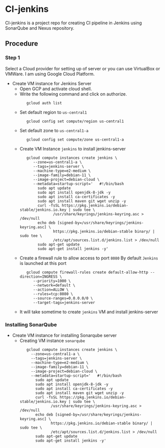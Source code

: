 # CI-jenkins
CI-jenkins is a project repo for creating CI pipeline in Jenkins using SonarQube and Nexus repository.

## Procedure ##

### Step 1 ###
Select a Cloud provider for setting up of server or you can use VirtualBox or VMWare. I am using Google Cloud Platform.
* Create VM instance for Jenkins Server
   * Open GCP and activate cloud shell.
   * Write the following command and click on authorize.
       ``` 
          gcloud auth list
       ```
   * Set default region to `us-central1`
       ```
          gcloud config set compute/region us-central1
       ```
   * Set default zone to `us-central1-a`
       ```
          gcloud config set compute/zone us-central1-a
       ```
   * Create VM Instance `jenkins` to install jenkins-server
       ```
          gcloud compute instances create jenkins \
             --zone=us-central1-a \
             --tags=jenkins-server \
             --machine-type=e2-medium \
             --image-family=debian-11 \
             --image-project=debian-cloud \
             --metadata=startup-script='   #!/bin/bash
   	           sudo apt update
   	           sudo apt install openjdk-8-jdk -y
   	           sudo apt install ca-certificates -y
   	           sudo apt install maven git wget unzip -y
   	           curl -fsSL https://pkg.jenkins.io/debian-stable/jenkins.io.key | sudo tee \
     		          /usr/share/keyrings/jenkins-keyring.asc > /dev/null
   	           echo deb [signed-by=/usr/share/keyrings/jenkins-keyring.asc] \
     		          https://pkg.jenkins.io/debian-stable binary/ | sudo tee \
     		          /etc/apt/sources.list.d/jenkins.list > /dev/null
   	           sudo apt-get update
   	           sudo apt-get install jenkins -y'
       ```
   * Create a firewall rule to allow access to port `8080` By default `Jenkins` is launched at this port 
       ```
          gcloud compute firewall-rules create default-allow-http --direction=INGRESS \
             --priority=1000 \
             --network=default \
             --action=ALLOW \
             --rules=tcp:8080 \
             --source-ranges=0.0.0.0/0 \
             --target-tags=jenkins-server
       ```
   * It will take sometime to create `jenkins` VM and install jenkins-server
   
### Installing SonarQube ###

* Create VM instance for installing Sonarqube server
    * Creating VM instance `sonarqube`
        ```
           gcloud compute instances create jenkins \
             --zone=us-central1-a \
             --tags=jenkins-server \
             --machine-type=e2-medium \
             --image-family=debian-11 \
             --image-project=debian-cloud \
             --metadata=startup-script='   #!/bin/bash
   	           sudo apt update
   	           sudo apt install openjdk-8-jdk -y
   	           sudo apt install ca-certificates -y
   	           sudo apt install maven git wget unzip -y
   	           curl -fsSL https://pkg.jenkins.io/debian-stable/jenkins.io.key | sudo tee \
     		          /usr/share/keyrings/jenkins-keyring.asc > /dev/null
   	           echo deb [signed-by=/usr/share/keyrings/jenkins-keyring.asc] \
     		          https://pkg.jenkins.io/debian-stable binary/ | sudo tee \
     		          /etc/apt/sources.list.d/jenkins.list > /dev/null
   	           sudo apt-get update
   	           sudo apt-get install jenkins -y'
        ```
